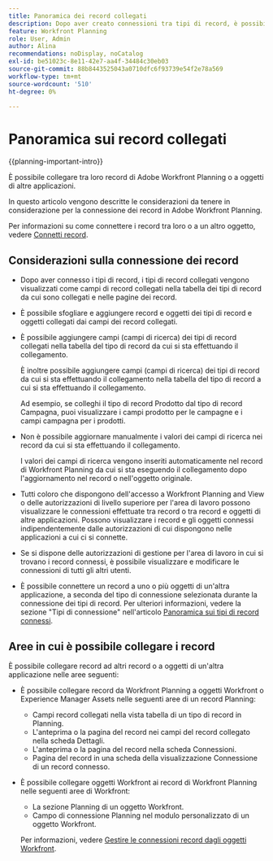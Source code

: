```yaml
---
title: Panoramica dei record collegati
description: Dopo aver creato connessioni tra tipi di record, è possibile collegare tra loro singoli record. In questo articolo vengono descritte le considerazioni da tenere in considerazione per la connessione dei record in Adobe Workfront Planning.
feature: Workfront Planning
role: User, Admin
author: Alina
recommendations: noDisplay, noCatalog
exl-id: be51023c-8e11-42e7-aa4f-34484c30eb03
source-git-commit: 88b8443525043a0710dfc6f93739e54f2e78a569
workflow-type: tm+mt
source-wordcount: '510'
ht-degree: 0%

---
```


# Panoramica sui record collegati

<!--<span class="preview">The highlighted information on this page refers to functionality not yet generally available. It is available only in the Preview environment for all customers. After the monthly releases to Production, the same features are also available in the Production environment for customers who enabled fast releases. </span>   

<span class="preview">For information about fast releases, see [Enable or disable fast releases for your organization](/help/quicksilver/administration-and-setup/set-up-workfront/configure-system-defaults/enable-fast-release-process.md).</span> -->

{{planning-important-intro}}

È possibile collegare tra loro record di Adobe Workfront Planning o a oggetti di altre applicazioni.

In questo articolo vengono descritte le considerazioni da tenere in considerazione per la connessione dei record in Adobe Workfront Planning.

Per informazioni su come connettere i record tra loro o a un altro oggetto, vedere [Connetti record](/help/quicksilver/planning/records/connect-records.md).


## Considerazioni sulla connessione dei record

* Dopo aver connesso i tipi di record, i tipi di record collegati vengono visualizzati come campi di record collegati nella tabella dei tipi di record da cui sono collegati e nelle pagine dei record.
* È possibile sfogliare e aggiungere record e oggetti dei tipi di record e oggetti collegati dai campi dei record collegati.
* È possibile aggiungere campi (campi di ricerca) dei tipi di record collegati nella tabella del tipo di record da cui si sta effettuando il collegamento.

  È inoltre possibile aggiungere campi (campi di ricerca) dei tipi di record da cui si sta effettuando il collegamento nella tabella del tipo di record a cui si sta effettuando il collegamento.

  Ad esempio, se colleghi il tipo di record Prodotto dal tipo di record Campagna, puoi visualizzare i campi prodotto per le campagne e i campi campagna per i prodotti.
* Non è possibile aggiornare manualmente i valori dei campi di ricerca nei record da cui si sta effettuando il collegamento.

  I valori dei campi di ricerca vengono inseriti automaticamente nel record di Workfront Planning da cui si sta eseguendo il collegamento dopo l&#39;aggiornamento nel record o nell&#39;oggetto originale.

* Tutti coloro che dispongono dell&#39;accesso a Workfront Planning and View o delle autorizzazioni di livello superiore per l&#39;area di lavoro <!--<span class="preview">and record type</span>--> possono visualizzare le connessioni effettuate tra record o tra record e oggetti di altre applicazioni. Possono visualizzare i record e gli oggetti connessi indipendentemente dalle autorizzazioni di cui dispongono nelle applicazioni a cui ci si connette.
* Se si dispone delle autorizzazioni di gestione per l&#39;area di lavoro <!--<span class="preview">and record type</span>--> in cui si trovano i record connessi, è possibile visualizzare e modificare le connessioni di tutti gli altri utenti.
* È possibile connettere un record a uno o più oggetti di un&#39;altra applicazione, a seconda del tipo di connessione selezionata durante la connessione dei tipi di record. Per ulteriori informazioni, vedere la sezione &quot;Tipi di connessione&quot; nell&#39;articolo [Panoramica sui tipi di record connessi](/help/quicksilver/planning/architecture/connect-record-types-overview.md).

## Aree in cui è possibile collegare i record

È possibile collegare record ad altri record o a oggetti di un&#39;altra applicazione nelle aree seguenti:

* È possibile collegare record da Workfront Planning a oggetti Workfront o Experience Manager Assets nelle seguenti aree di un record Planning:

   * Campi record collegati nella vista tabella di un tipo di record in Planning.
   * L&#39;anteprima o la pagina del record nei campi del record collegato nella scheda Dettagli.
   * L&#39;anteprima o la pagina del record nella scheda Connessioni.
   * Pagina del record in una scheda della visualizzazione Connessione di un record connesso.

* È possibile collegare oggetti Workfront ai record di Workfront Planning nelle seguenti aree di Workfront:

   * La sezione Planning di un oggetto Workfront.
   * Campo di connessione Planning nel modulo personalizzato di un oggetto Workfront.

  Per informazioni, vedere [Gestire le connessioni record dagli oggetti Workfront](/help/quicksilver/planning/records/manage-records-in-planning-section.md).
